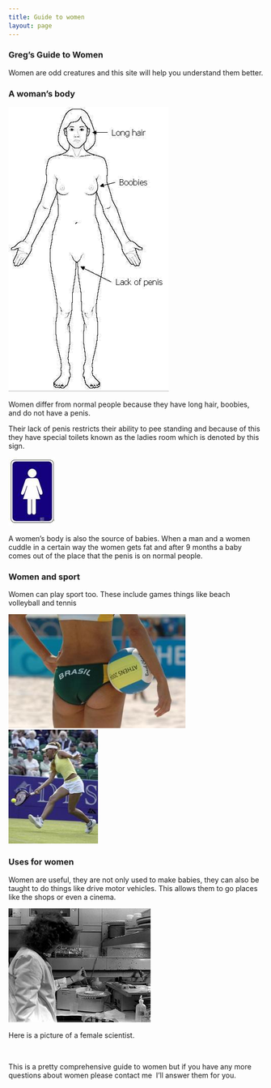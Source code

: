 ```yaml
---
title: Guide to women
layout: page
---
```

### Greg&#8217;s Guide to Women

Women are odd creatures and this site will help you understand them better.

### A woman&#8217;s body

<img src="/library/images/Gregsguidetowomen/Female_Anatomy.gif" border="0" alt="" width="317" height="562" />

Women differ from normal people because they have long hair, boobies, and do not have a penis.

Their lack of penis restricts their ability to pee standing and because of this they have special toilets known as the ladies room which is denoted by this sign.

<img src="/library/images/Gregsguidetowomen/toilet.jpg" border="0" alt="" width="92" height="135" />

A women&#8217;s body is also the source of babies. When a man and a women cuddle in a certain way the women gets fat and after 9 months a baby comes out of the place that the penis is on normal people.

### Women and sport

Women can play sport too. These include games things like beach volleyball and tennis

<img src="/library/images/Gregsguidetowomen/sport1.jpg" border="0" alt="" width="350" height="225" /> <img src="/library/images/Gregsguidetowomen/sport2.jpg" border="0" alt="" width="177" height="225" />

### Uses for women

Women are useful, they are not only used to make babies, they can also be taught to do things like drive motor vehicles. This allows them to go places like the shops or even a cinema.

<img src="/library/images/Gregsguidetowomen/female%20scientist.jpg" border="0" alt="" width="281" height="225" />

Here is a picture of a female scientist.

&nbsp;

This is a pretty comprehensive guide to women but if you have any more questions about women please contact me  I&#8217;ll answer them for you.
